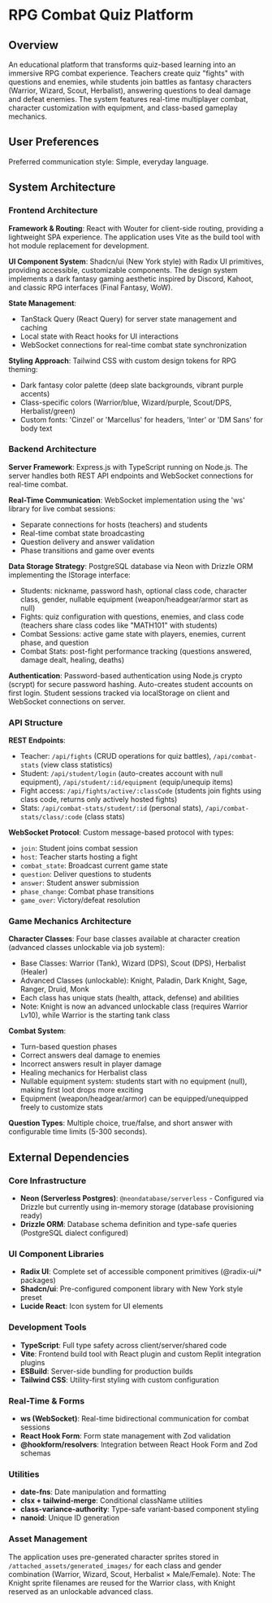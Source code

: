 # RPG Combat Quiz Platform

## Overview

An educational platform that transforms quiz-based learning into an immersive RPG combat experience. Teachers create quiz "fights" with questions and enemies, while students join battles as fantasy characters (Warrior, Wizard, Scout, Herbalist), answering questions to deal damage and defeat enemies. The system features real-time multiplayer combat, character customization with equipment, and class-based gameplay mechanics.

## User Preferences

Preferred communication style: Simple, everyday language.

## System Architecture

### Frontend Architecture

**Framework & Routing**: React with Wouter for client-side routing, providing a lightweight SPA experience. The application uses Vite as the build tool with hot module replacement for development.

**UI Component System**: Shadcn/ui (New York style) with Radix UI primitives, providing accessible, customizable components. The design system implements a dark fantasy gaming aesthetic inspired by Discord, Kahoot, and classic RPG interfaces (Final Fantasy, WoW).

**State Management**: 
- TanStack Query (React Query) for server state management and caching
- Local state with React hooks for UI interactions
- WebSocket connections for real-time combat state synchronization

**Styling Approach**: Tailwind CSS with custom design tokens for RPG theming:
- Dark fantasy color palette (deep slate backgrounds, vibrant purple accents)
- Class-specific colors (Warrior/blue, Wizard/purple, Scout/DPS, Herbalist/green)
- Custom fonts: 'Cinzel' or 'Marcellus' for headers, 'Inter' or 'DM Sans' for body text

### Backend Architecture

**Server Framework**: Express.js with TypeScript running on Node.js. The server handles both REST API endpoints and WebSocket connections for real-time combat.

**Real-Time Communication**: WebSocket implementation using the 'ws' library for live combat sessions:
- Separate connections for hosts (teachers) and students
- Real-time combat state broadcasting
- Question delivery and answer validation
- Phase transitions and game over events

**Data Storage Strategy**: PostgreSQL database via Neon with Drizzle ORM implementing the IStorage interface:
- Students: nickname, password hash, optional class code, character class, gender, nullable equipment (weapon/headgear/armor start as null)
- Fights: quiz configuration with questions, enemies, and class code (teachers share class codes like "MATH101" with students)
- Combat Sessions: active game state with players, enemies, current phase, and question
- Combat Stats: post-fight performance tracking (questions answered, damage dealt, healing, deaths)

**Authentication**: Password-based authentication using Node.js crypto (scrypt) for secure password hashing. Auto-creates student accounts on first login. Student sessions tracked via localStorage on client and WebSocket connections on server.

### API Structure

**REST Endpoints**:
- Teacher: `/api/fights` (CRUD operations for quiz battles), `/api/combat-stats` (view class statistics)
- Student: `/api/student/login` (auto-creates account with null equipment), `/api/student/:id/equipment` (equip/unequip items)
- Fight access: `/api/fights/active/:classCode` (students join fights using class code, returns only actively hosted fights)
- Stats: `/api/combat-stats/student/:id` (personal stats), `/api/combat-stats/class/:code` (class stats)

**WebSocket Protocol**: Custom message-based protocol with types:
- `join`: Student joins combat session
- `host`: Teacher starts hosting a fight
- `combat_state`: Broadcast current game state
- `question`: Deliver questions to students
- `answer`: Student answer submission
- `phase_change`: Combat phase transitions
- `game_over`: Victory/defeat resolution

### Game Mechanics Architecture

**Character Classes**: Four base classes available at character creation (advanced classes unlockable via job system):
- Base Classes: Warrior (Tank), Wizard (DPS), Scout (DPS), Herbalist (Healer)
- Advanced Classes (unlockable): Knight, Paladin, Dark Knight, Sage, Ranger, Druid, Monk
- Each class has unique stats (health, attack, defense) and abilities
- Note: Knight is now an advanced unlockable class (requires Warrior Lv10), while Warrior is the starting tank class

**Combat System**:
- Turn-based question phases
- Correct answers deal damage to enemies
- Incorrect answers result in player damage
- Healing mechanics for Herbalist class
- Nullable equipment system: students start with no equipment (null), making first loot drops more exciting
- Equipment (weapon/headgear/armor) can be equipped/unequipped freely to customize stats

**Question Types**: Multiple choice, true/false, and short answer with configurable time limits (5-300 seconds).

## External Dependencies

### Core Infrastructure
- **Neon (Serverless Postgres)**: `@neondatabase/serverless` - Configured via Drizzle but currently using in-memory storage (database provisioning ready)
- **Drizzle ORM**: Database schema definition and type-safe queries (PostgreSQL dialect configured)

### UI Component Libraries
- **Radix UI**: Complete set of accessible component primitives (@radix-ui/* packages)
- **Shadcn/ui**: Pre-configured component library with New York style preset
- **Lucide React**: Icon system for UI elements

### Development Tools
- **TypeScript**: Full type safety across client/server/shared code
- **Vite**: Frontend build tool with React plugin and custom Replit integration plugins
- **ESBuild**: Server-side bundling for production builds
- **Tailwind CSS**: Utility-first styling with custom configuration

### Real-Time & Forms
- **ws (WebSocket)**: Real-time bidirectional communication for combat sessions
- **React Hook Form**: Form state management with Zod validation
- **@hookform/resolvers**: Integration between React Hook Form and Zod schemas

### Utilities
- **date-fns**: Date manipulation and formatting
- **clsx + tailwind-merge**: Conditional className utilities
- **class-variance-authority**: Type-safe variant-based component styling
- **nanoid**: Unique ID generation

### Asset Management
The application uses pre-generated character sprites stored in `/attached_assets/generated_images/` for each class and gender combination (Warrior, Wizard, Scout, Herbalist × Male/Female). Note: The Knight sprite filenames are reused for the Warrior class, with Knight reserved as an unlockable advanced class.